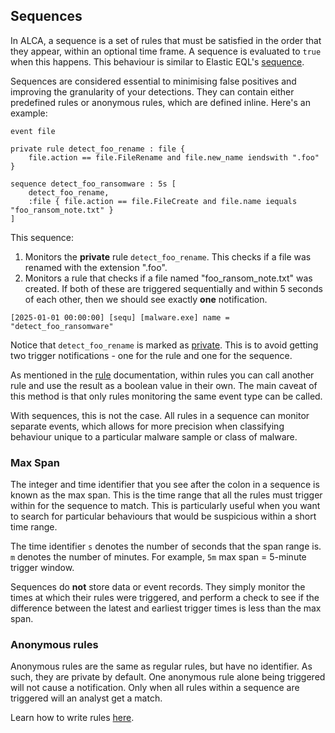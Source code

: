 ## Sequences

In ALCA, a sequence is a set of rules that must be satisfied in the order that they appear, within an optional time frame.
A sequence is evaluated to `true` when this happens. This behaviour is similar to Elastic EQL's
[sequence](https://www.elastic.co/guide/en/elasticsearch/reference/current/eql-syntax.html#eql-sequences).

Sequences are considered essential to minimising false positives and improving the granularity of your detections.
They can contain either predefined rules or anonymous rules, which are defined inline. Here's an example:

```
event file

private rule detect_foo_rename : file {
    file.action == file.FileRename and file.new_name iendswith ".foo"
}

sequence detect_foo_ransomware : 5s [
    detect_foo_rename,
    :file { file.action == file.FileCreate and file.name iequals "foo_ransom_note.txt" }
]
```

This sequence:
1. Monitors the **private** rule `detect_foo_rename`. This checks if a file was renamed with the extension ".foo".
2. Monitors a rule that checks if a file named "foo_ransom_note.txt" was created. If both of these are triggered
   sequentially and within 5 seconds of each other, then we should see exactly **one** notification.

```
[2025-01-01 00:00:00] [sequ] [malware.exe] name = "detect_foo_ransomware"
```

Notice that `detect_foo_rename` is marked as [private](RULES.md#private-rules). This is to avoid getting two trigger 
notifications - one for the rule and one for the sequence.

As mentioned in the [rule](RULES.md) documentation, within rules you can call another rule and use the result
as a boolean value in their own. The main caveat of this method is that only rules monitoring the same event type can
be called.

With sequences, this is not the case. All rules in a sequence can monitor separate events, which allows for
more precision when classifying behaviour unique to a particular malware sample or class of malware.

### Max Span

The integer and time identifier that you see after the colon in a sequence is known as the max span. This is the time
range that all the rules must trigger within for the sequence to match. This is particularly useful when you want
to search for particular behaviours that would be suspicious within a short time range.

The time identifier `s` denotes the number of seconds that the span range is. `m` denotes the number of minutes. For
example, `5m` max span = 5-minute trigger window.

Sequences do **not** store data or event records. They simply monitor the times at which their rules were triggered,
and perform a check to see if the difference between the latest and earliest trigger times is less than the max span.

### Anonymous rules

Anonymous rules are the same as regular rules, but have no identifier. As such, they are private by default. One
anonymous rule alone being triggered will not cause a notification. Only when all rules within a sequence are triggered
will an analyst get a match.

Learn how to write rules [here](RULES.md).